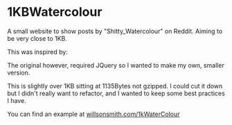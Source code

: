 1KBWatercolour
==============

A small website to show posts by "Shitty_Watercolour" on Reddit. Aiming to be very close to 1KB.


This was inspired by: [](http://www.reddit.com/r/webdev/comments/23kbjz/1kb_challenge/)

The original however, required JQuery so I wanted to make my own, smaller version.


This is slightly over 1KB sitting at 1135Bytes not gzipped. I could cut it down but I
didn't really want to refactor, and I wanted to keep some best practices I have.

You can find an example at [willsonsmith.com/1kWaterColour](http://willsonsmith.com/1kWaterColour)
